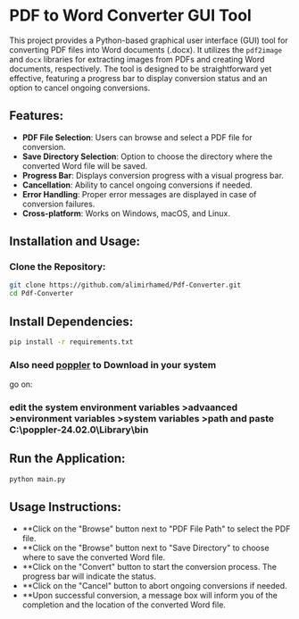 # PDF to Word Converter GUI Tool

This project provides a Python-based graphical user interface (GUI) tool for converting PDF files into Word documents (.docx). It utilizes the `pdf2image` and `docx` libraries for extracting images from PDFs and creating Word documents, respectively. The tool is designed to be straightforward yet effective, featuring a progress bar to display conversion status and an option to cancel ongoing conversions.

## Features:
- **PDF File Selection**: Users can browse and select a PDF file for conversion.
- **Save Directory Selection**: Option to choose the directory where the converted Word file will be saved.
- **Progress Bar**: Displays conversion progress with a visual progress bar.
- **Cancellation**: Ability to cancel ongoing conversions if needed.
- **Error Handling**: Proper error messages are displayed in case of conversion failures.
- **Cross-platform**: Works on Windows, macOS, and Linux.

## Installation and Usage:
### Clone the Repository:
```bash
git clone https://github.com/alimirhamed/Pdf-Converter.git
cd Pdf-Converter
```

## Install Dependencies:
```bash
pip install -r requirements.txt
```
### Also need <a href="https://github.com/oschwartz10612/poppler-windows/releases/download/v24.02.0-0/Release-24.02.0-0.zip">poppler<a> to Download in your system
go on:
### edit the system environment variables >advaanced >environment variables >system variables >path and paste C:\poppler-24.02.0\Library\bin

## Run the Application:
```bash
python main.py
```

## Usage Instructions:
- **Click on the "Browse" button next to "PDF File Path" to select the PDF file.
- **Click on the "Browse" button next to "Save Directory" to choose where to save the converted Word file.
- **Click on the "Convert" button to start the conversion process. The progress bar will indicate the status.
- **Click on the "Cancel" button to abort ongoing conversions if needed.
- **Upon successful conversion, a message box will inform you of the completion and the location of the converted Word file.

